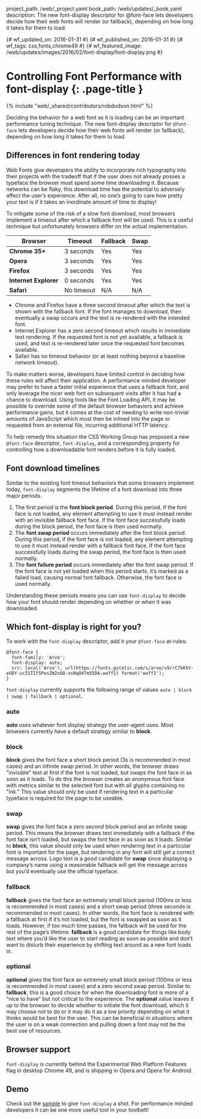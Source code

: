 project_path: /web/_project.yaml book_path: /web/updates/_book.yaml description: The new font-display descriptor for @font-face lets developers decide how their web fonts will render (or fallback), depending on how long it takes for them to load.

{# wf_updated_on: 2016-01-31 #} {# wf_published_on: 2016-01-31 #} {# wf_tags: css,fonts,chrome49 #} {# wf_featured_image: /web/updates/images/2016/02/font-display/font-display.png #}

# Controlling Font Performance with font-display {: .page-title }

{% include "web/_shared/contributors/robdodson.html" %}

Deciding the behavior for a web font as it is loading can be an important performance tuning technique. The new font-display descriptor for `@font-face` lets developers decide how their web fonts will render (or fallback), depending on how long it takes for them to load.

## Differences in font rendering today

Web Fonts give developers the ability to incorporate rich typography into their projects with the tradeoff that if the user does not already posses a typeface the browser must spend some time downloading it. Because networks can be flaky, this download time has the potential to adversely affect the user’s experience. After all, no one’s going to care how pretty your text is if it takes an inordinate amount of time to display!

To mitigate some of the risk of a slow font download, most browsers implement a timeout after which a fallback font will be used. This is a useful technique but unfortunately browsers differ on the actual implementation.

<table>
  <thead>
    <tr>
      <th data-th="Browser">Browser</th>
      <th data-th="Timeout">Timeout</th>
      <th data-th="Fallback">Fallback</th>
      <th data-th="Swap">Swap</th>
    </tr>
  </thead>
  <tbody>
    <tr>
      <td data-th="Browser">
        <strong>Chrome 35+</strong>
      </td>
      <td data-th="Timeout">
        3 seconds
      </td>
      <td data-th="Fallback">
        Yes
      </td>
      <td data-th="Swap">
        Yes
      </td>
    </tr>
    <tr>
      <td data-th="Browser">
        <strong>Opera</strong>
      </td>
      <td data-th="Timeout">
        3 seconds
      </td>
      <td data-th="Fallback">
        Yes
      </td>
      <td data-th="Swap">
        Yes
      </td>
    </tr>
    <tr>
      <td data-th="Browser">
        <strong>Firefox</strong>
      </td>
      <td data-th="Timeout">
        3 seconds
      </td>
      <td data-th="Fallback">
        Yes
      </td>
      <td data-th="Swap">
        Yes
      </td>
    </tr>
    <tr>
      <td data-th="Browser">
        <strong>Internet Explorer</strong>
      </td>
      <td data-th="Timeout">
        0 seconds
      </td>
      <td data-th="Fallback">
        Yes
      </td>
      <td data-th="Swap">
        Yes
      </td>
    </tr>
    <tr>
      <td data-th="Browser">
        <strong>Safari</strong>
      </td>
      <td data-th="Timeout">
        No timeout
      </td>
      <td data-th="Fallback">
        N/A
      </td>
      <td data-th="Swap">
        N/A
      </td>
    </tr>
  </tbody>
</table>

- Chrome and Firefox have a three second timeout after which the text is shown with the fallback font. If the font manages to download, then eventually a swap occurs and the text is re-rendered with the intended font.
- Internet Explorer has a zero second timeout which results in immediate text rendering. If the requested font is not yet available, a fallback is used, and text is re-rendered later once the requested font becomes available.
- Safari has no timeout behavior (or at least nothing beyond a baseline network timeout).

To make matters worse, developers have limited control in deciding how these rules will affect their application. A performance minded developer may prefer to have a faster initial experience that uses a fallback font, and only leverage the nicer web font on subsequent visits after it has had a chance to download. Using tools like the Font Loading API, it may be possible to override some of the default browser behaviors and achieve performance gains, but it comes at the cost of needing to write non-trivial amounts of JavaScript which must then be inlined into the page or requested from an external file, incurring additional HTTP latency.

To help remedy this situation the CSS Working Group has proposed a new `@font-face` descriptor, `font-display`, and a corresponding property for controlling how a downloadable font renders before it is fully loaded.

## Font download timelines

Similar to the existing font timeout behaviors that some browsers implement today, `font-display` segments the lifetime of a font download into three major periods.

1. The first period is the **font block period**. During this period, if the font face is not loaded, any element attempting to use it must instead render with an invisible fallback font face. If the font face successfully loads during the block period, the font face is then used normally.
2. The **font swap period** occurs immediately after the font block period. During this period, if the font face is not loaded, any element attempting to use it must instead render with a fallback font face. If the font face successfully loads during the swap period, the font face is then used normally.
3. The **font failure period** occurs immediately after the font swap period. If the font face is not yet loaded when this period starts, it’s marked as a failed load, causing normal font fallback. Otherwise, the font face is used normally.

Understanding these periods means you can use `font-display` to decide how your font should render depending on whether or when it was downloaded.

## Which font-display is right for you?

To work with the `font-display` descriptor, add it your `@font-face` at-rules:

    @font-face {
      font-family: 'Arvo';
      font-display: auto;
      src: local('Arvo'), url(https://fonts.gstatic.com/s/arvo/v9/rC7kKhY-eUDY-ucISTIf5PesZW2xOQ-xsNqO47m55DA.woff2) format('woff2');
    }
    

`font-display` currently supports the following range of values `auto | block | swap | fallback | optional`.

### auto

**auto** uses whatever font display strategy the user-agent uses. Most browsers currently have a default strategy similar to **block**.

### block

**block** gives the font face a short block period (3s is recommended in most cases) and an infinite swap period. In other words, the browser draws "invisible" text at first if the font is not loaded, but swaps the font face in as soon as it loads. To do this the browser creates an anonymous font face with metrics similar to the selected font but with all glyphs containing no "ink." This value should only be used if rendering text in a particular typeface is required for the page to be useable.

### swap

**swap** gives the font face a zero second block period and an infinite swap period. This means the browser draws text immediately with a fallback if the font face isn’t loaded, but swaps the font face in as soon as it loads. Similar to **block**, this value should only be used when rendering text in a particular font is important for the page, but rendering in any font will still get a correct message across. Logo text is a good candidate for **swap** since displaying a company’s name using a reasonable fallback will get the message across but you’d eventually use the official typeface.

### fallback

**fallback** gives the font face an extremely small block period (100ms or less is recommended in most cases) and a short swap period (three seconds is recommended in most cases). In other words, the font face is rendered with a fallback at first if it’s not loaded, but the font is swapped as soon as it loads. However, if too much time passes, the fallback will be used for the rest of the page’s lifetime. **fallback** is a good candidate for things like body text where you’d like the user to start reading as soon as possible and don’t want to disturb their experience by shifting text around as a new font loads in.

### optional

**optional** gives the font face an extremely small block period (100ms or less is recommended in most cases) and a zero second swap period. Similar to **fallback**, this is a good choice for when the downloading font is more of a “nice to have” but not critical to the experience. The **optional** value leaves it up to the browser to decide whether to initiate the font download, which it may choose not to do or it may do it as a low priority depending on what it thinks would be best for the user. This can be beneficial in situations where the user is on a weak connection and pulling down a font may not be the best use of resources.

## Browser support

`font-display` is currently behind the Experimental Web Platform Features flag in desktop Chrome 49, and is shipping in Opera and Opera for Android.

## Demo

Check out the [sample](https://jsbin.com/nigahi/latest/edit?html,output) to give `font-display` a shot. For performance minded developers it can be one more useful tool in your toolbelt!